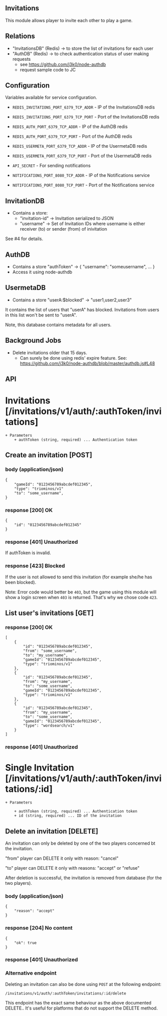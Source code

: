Invitations
-----------

This module allows player to invite each other to play a game.

Relations
---------

 * "InvitationsDB" (Redis) -> to store the list of invitations for each user
 * "AuthDB" (Redis) -> to check authentication status of user making requests
   * see https://github.com/j3k0/node-authdb
   * request sample code to JC

Configuration
-------------

Variables available for service configuration.

 * `REDIS_INVITATIONS_PORT_6379_TCP_ADDR` - IP of the InvitationsDB redis
 * `REDIS_INVITATIONS_PORT_6379_TCP_PORT` - Port of the InvitationsDB redis
 * `REDIS_AUTH_PORT_6379_TCP_ADDR` - IP of the AuthDB redis
 * `REDIS_AUTH_PORT_6379_TCP_PORT` - Port of the AuthDB redis
 * `REDIS_USERMETA_PORT_6379_TCP_ADDR` - IP of the UsermetaDB redis
 * `REDIS_USERMETA_PORT_6379_TCP_PORT` - Port of the UsermetaDB redis
 
 * `API_SECRET` - For sending notifications
 * `NOTIFICATIONS_PORT_8080_TCP_ADDR` - IP of the Notifications service
 * `NOTIFICATIONS_PORT_8080_TCP_PORT` - Port of the Notifications service

InvitationDB
------------

 * Contains a store:
   * "invitation-id" -> Invitation serialized to JSON
   * "username" -> Set of Invitation IDs where username is either receiver (to) or sender (from) of inivitation

See #4 for details.

AuthDB
------

 * Contains a store "authToken" -> { "username": "someusername", ... }
 * Access it using node-authdb

UsermetaDB
----------

 * Contains a store "userA:$blocked" -> "user1,user2,user3"

It contains the list of users that "userA" has blocked. Invitations from users in this list won't be sent to "userA".

Note, this database contains metadata for all users.

Background Jobs
---------------

 * Delete invitations older that 15 days.
   * Can surely be done using redis' expire feature. See: https://github.com/j3k0/node-authdb/blob/master/authdb.js#L48

API
---

# Invitations [/invitations/v1/auth/:authToken/invitations]

    + Parameters
        + authToken (string, required) ... Authentication token

## Create an invitation [POST]

### body (application/json)

    {
        "gameId": "0123456789abcdef012345",
        "type": "triominos/v1"
        "to": "some_username",
    }

### response [200] OK

    {
        "id": "0123456789abcdef012345"
    }

### response [401] Unauthorized

If authToken is invalid.

### response [423] Blocked

If the user is not allowed to send this invitation (for example she/he has been blocked).

Note: Error code would better be `403`, but the game using this module will show a login screen when `403` is returned. That's why we chose code `423`.


## List user's invitations [GET]

### response [200] OK

    [
        {
            "id": "0123456789abcdef012345",
            "from": "some_username",
            "to": "my_username",
            "gameId": "0123456789abcdef012345",
            "type": "triominos/v1"
        },
        {
            "id": "0123456789abcdef012345",
            "from": "my_username",
            "to": "some_username",
            "gameId": "0123456789abcdef012345",
            "type": "triominos/v1"
        },
        {
            "id": "0123456789abcdef012345",
            "from": "my_username",
            "to": "some_username",
            "gameId": "0123456789abcdef012345",
            "type": "wordsearch/v1"
        }
    ]

### response [401] Unauthorized

# Single Invitation [/invitations/v1/auth/:authToken/invitations/:id]

    + Parameters

        + authToken (string, required) ... Authentication token
        + id (string, required) ... ID of the invitation

## Delete an invitation [DELETE]

An invitation can only be deleted by one of the two players concerned bt the invitation.

"from" player can DELETE it only with reason: "cancel"

"to" player can DELETE it only with reasons: "accept" or "refuse"

After deletion is successful, the invitation is removed from database (for the two players).

### body (application/json)

    {
        "reason": "accept"
    }

### response [204] No content

    {
        "ok": true
    }

### response [401] Unauthorized

### Alternative endpoint

Deleting an invitation can also be done using `POST` at the following endpoint:

    /invitations/v1/auth/:authToken/invitations/:id/delete

This endpoint has the exact same behaviour as the above documented DELETE.. It's useful for platforms that do not support the DELETE method.
